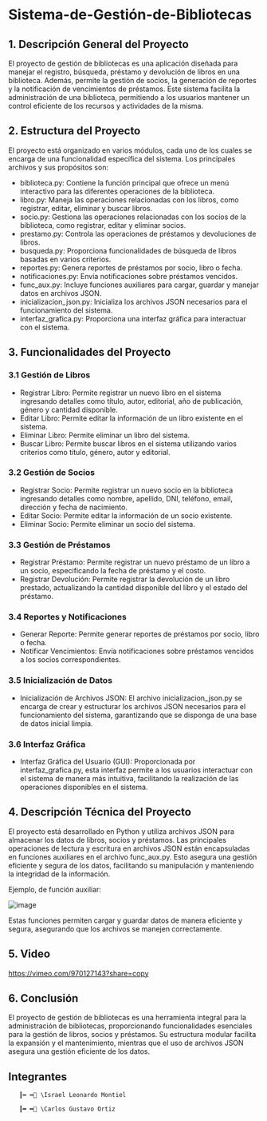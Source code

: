 # Sistema-de-Gestión-de-Bibliotecas

## 1. Descripción General del Proyecto
El proyecto de gestión de bibliotecas es una aplicación diseñada para manejar el registro, búsqueda, préstamo y devolución de libros en una biblioteca. Además, permite la gestión de socios, la generación de reportes y la notificación de vencimientos de préstamos. Este sistema facilita la administración de una biblioteca, permitiendo a los usuarios mantener un control eficiente de los recursos y actividades de la misma.

## 2. Estructura del Proyecto
El proyecto está organizado en varios módulos, cada uno de los cuales se encarga de una funcionalidad específica del sistema. Los principales archivos y sus propósitos son:

* biblioteca.py: Contiene la función principal que ofrece un menú interactivo para las diferentes operaciones de la biblioteca.
* libro.py: Maneja las operaciones relacionadas con los libros, como registrar, editar, eliminar y buscar libros.
* socio.py: Gestiona las operaciones relacionadas con los socios de la biblioteca, como registrar, editar y eliminar socios.
* prestamo.py: Controla las operaciones de préstamos y devoluciones de libros.
* busqueda.py: Proporciona funcionalidades de búsqueda de libros basadas en varios criterios.
* reportes.py: Genera reportes de préstamos por socio, libro o fecha.
* notificaciones.py: Envía notificaciones sobre préstamos vencidos.
* func_aux.py: Incluye funciones auxiliares para cargar, guardar y manejar datos en archivos JSON.
* inicializacion_json.py: Inicializa los archivos JSON necesarios para el funcionamiento del sistema.
* interfaz_grafica.py: Proporciona una interfaz gráfica para interactuar con el sistema.

## 3. Funcionalidades del Proyecto
### 3.1 Gestión de Libros
* Registrar Libro: Permite registrar un nuevo libro en el sistema ingresando detalles como título, autor, editorial, año de publicación, género y cantidad disponible.
* Editar Libro: Permite editar la información de un libro existente en el sistema.
* Eliminar Libro: Permite eliminar un libro del sistema.
* Buscar Libro: Permite buscar libros en el sistema utilizando varios criterios como título, género, autor y editorial.
### 3.2 Gestión de Socios
* Registrar Socio: Permite registrar un nuevo socio en la biblioteca ingresando detalles como nombre, apellido, DNI, teléfono, email, dirección y fecha de nacimiento.
* Editar Socio: Permite editar la información de un socio existente.
* Eliminar Socio: Permite eliminar un socio del sistema.
### 3.3 Gestión de Préstamos
* Registrar Préstamo: Permite registrar un nuevo préstamo de un libro a un socio, especificando la fecha de préstamo y el costo.
* Registrar Devolución: Permite registrar la devolución de un libro prestado, actualizando la cantidad disponible del libro y el estado del préstamo.
### 3.4 Reportes y Notificaciones
* Generar Reporte: Permite generar reportes de préstamos por socio, libro o fecha.
* Notificar Vencimientos: Envía notificaciones sobre préstamos vencidos a los socios correspondientes.
### 3.5 Inicialización de Datos
* Inicialización de Archivos JSON: El archivo inicializacion_json.py se encarga de crear y estructurar los archivos JSON necesarios para el funcionamiento del sistema, garantizando que se disponga de una base de datos inicial limpia.
### 3.6 Interfaz Gráfica
* Interfaz Gráfica del Usuario (GUI): Proporcionada por interfaz_grafica.py, esta interfaz permite a los usuarios interactuar con el sistema de manera más intuitiva, facilitando la realización de las operaciones disponibles en el sistema.
  
## 4. Descripción Técnica del Proyecto
El proyecto está desarrollado en Python y utiliza archivos JSON para almacenar los datos de libros, socios y préstamos. Las principales operaciones de lectura y escritura en archivos JSON están encapsuladas en funciones auxiliares en el archivo func_aux.py. Esto asegura una gestión eficiente y segura de los datos, facilitando su manipulación y manteniendo la integridad de la información.

Ejemplo, de función auxiliar:

![image](https://github.com/Gustaf02/Sistema-de-Gestion-de-Bibliotecas/assets/92409193/dba8ad21-070b-4324-b2bd-5fe262e55af5)

Estas funciones permiten cargar y guardar datos de manera eficiente y segura, asegurando que los archivos se manejen correctamente.

## 5. Video

https://vimeo.com/970127143?share=copy

## 6. Conclusión
El proyecto de gestión de bibliotecas es una herramienta integral para la administración de bibliotecas, proporcionando funcionalidades esenciales para la gestión de libros, socios y préstamos. Su estructura modular facilita la expansión y el mantenimiento, mientras que el uso de archivos JSON asegura una gestión eficiente de los datos.

## Integrantes 
       
       ┃━ ━📂 \Israel Leonardo Montiel 

       ┃━ ━📂 \Carlos Gustavo Ortiz





